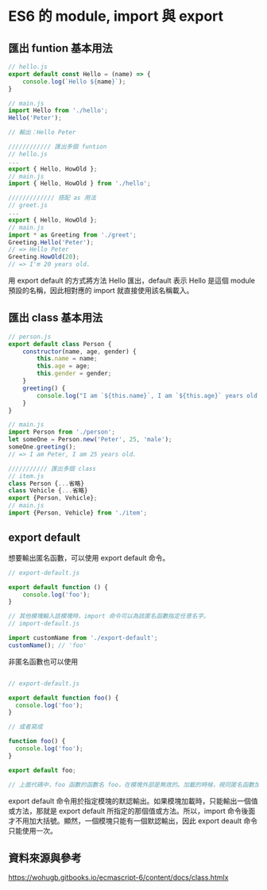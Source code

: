 # ES6 的 module, import 與 export

## 匯出 funtion 基本用法

```javascript
// hello.js
export default const Hello = (name) => {
	console.log(`Hello ${name}`);
}

// main.js
import Hello from './hello';
Hello('Peter');

// 輸出：Hello Peter

//////////// 匯出多個 funtion 
// hello.js
...
export { Hello, HowOld };
// main.js
import { Hello, HowOld } from './hello';

///////////// 搭配 as 用法
// greet.js
...
export { Hello, HowOld };
// main.js
import * as Greeting from './greet';
Greeting.Hello('Peter');
// => Hello Peter
Greeting.HowOld(20);
// => I'm 20 years old.

```

用 export default 的方式將方法 Hello 匯出，default 表示 Hello 是這個 module 預設的名稱，因此相對應的 import 就直接使用該名稱載入。

## 匯出 class 基本用法

```javascript
// person.js
export default class Person {
	constructor(name, age, gender) {
		this.name = name;
		this.age = age;
		this.gender = gender;
	}
	greeting() {
		console.log("I am `${this.name}`, I am `${this.age}` years old.");
	}
}

// main.js
import Person from './person';
let someOne = Person.new('Peter', 25, 'male');
someOne.greeting();
// => I am Peter, I am 25 years old.

/////////// 匯出多個 class
// item.js
class Person {...省略}
class Vehicle {...省略}
export {Person, Vehicle};
// main.js
import {Person, Vehicle} from './item';

```



## export default 

想要輸出匿名函數，可以使用 export default 命令。

```javascript
// export-default.js

export default function () {
    console.log('foo');
}

// 其他模塊輸入該模塊時，import 命令可以為該匿名函數指定任意名字。
// import-default.js

import customName from './export-default';
customName(); // 'foo'
```

非匿名函數也可以使用

```javascript

// export-default.js

export default function foo() {
  console.log('foo');
}

// 或者寫成

function foo() {
  console.log('foo');
}

export default foo;

// 上面代碼中，foo 函數的函數名 foo，在模塊外部是無效的。加載的時候，視同匿名函數加載。
```

export default 命令用於指定模塊的默認輸出。如果模塊加載時，只能輸出一個值或方法，那就是 export default 所指定的那個值或方法。所以，import 命令後面才不用加大括號。顯然，一個模塊只能有一個默認輸出，因此 export deault 命令只能使用一次。

##  資料來源與參考

https://wohugb.gitbooks.io/ecmascript-6/content/docs/class.htmlx